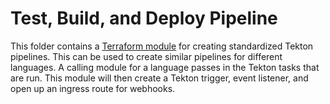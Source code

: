 # Test, Build, and Deploy Pipeline

This folder contains a [Terraform module](https://www.terraform.io/docs/language/modules/index.html) for creating standardized Tekton pipelines. This can be used to create similar pipelines for different languages. A calling module for a language passes in the Tekton tasks that are run. This module will then create a Tekton trigger, event listener, and open up an ingress route for webhooks.
